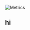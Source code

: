 ![Metrics](https://metrics.lecoq.io/KrealHtz?template=classic&introduction=1&introduction.title=true&config.timezone=Asia%2FShanghai)




## hi
